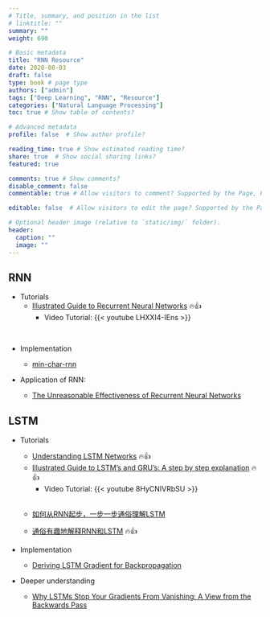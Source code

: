 ```yaml
---
# Title, summary, and position in the list
# linktitle: ""
summary: ""
weight: 690

# Basic metadata
title: "RNN Resource"
date: 2020-08-03
draft: false
type: book # page type
authors: ["admin"]
tags: ["Deep Learning", "RNN", "Resource"]
categories: ["Natural Language Processing"]
toc: true # Show table of contents?

# Advanced metadata
profile: false  # Show author profile?

reading_time: true # Show estimated reading time?
share: true  # Show social sharing links?
featured: true

comments: true # Show comments?
disable_comment: false
commentable: true # Allow visitors to comment? Supported by the Page, Post, and Docs content types.

editable: false  # Allow visitors to edit the page? Supported by the Page, Post, and Docs content types.

# Optional header image (relative to `static/img/` folder).
header:
  caption: ""
  image: ""
---
```


## RNN

- Tutorials
  - [Illustrated Guide to Recurrent Neural Networks](https://towardsdatascience.com/illustrated-guide-to-recurrent-neural-networks-79e5eb8049c9) :fire::thumbsup:
    - Video Tutorial: {{< youtube LHXXI4-IEns >}}

</br>

- Implementation
  - [min-char-rnn](https://gist.github.com/karpathy/d4dee566867f8291f086) 

- Application of RNN:
  - [The Unreasonable Effectiveness of Recurrent Neural Networks](http://karpathy.github.io/2015/05/21/rnn-effectiveness/)

## LSTM

- Tutorials

  - [Understanding LSTM Networks](https://colah.github.io/posts/2015-08-Understanding-LSTMs/) :fire::thumbsup:
  - [Illustrated Guide to LSTM’s and GRU’s: A step by step explanation](https://towardsdatascience.com/illustrated-guide-to-lstms-and-gru-s-a-step-by-step-explanation-44e9eb85bf21) :fire::thumbsup:
    - Video Tutorial: {{< youtube 8HyCNIVRbSU >}}

  </br>

  - [如何从RNN起步，一步一步通俗理解LSTM](https://blog.csdn.net/v_JULY_v/article/details/89894058)

  - [通俗有趣地解释RNN和LSTM](https://www.zhihu.com/question/314002073/answer/613515841) :fire::thumbsup:

    

- Implementation

  - [Deriving LSTM Gradient for Backpropagation](https://wiseodd.github.io/techblog/2016/08/12/lstm-backprop/)




- Deeper understanding
  - [Why LSTMs Stop Your Gradients From Vanishing: A View from the Backwards Pass](https://weberna.github.io/blog/2017/11/15/LSTM-Vanishing-Gradients.html)

